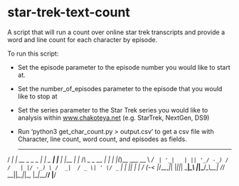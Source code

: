 # star-trek-text-count
A script that will run a count over online star trek transcripts and provide a word and line count for each character by episode.

To run this script:
* Set the episode parameter to the episode number you would like to start at.
* Set the number_of_episodes parameter to the episode that you would like to stop at
* Set the series parameter to the Star Trek series you would like to analysis within www.chakoteya.net (e.g. StarTrek, NextGen, DS9) 
* Run ‘python3 get_char_count.py > output.csv’ to get a csv file with Character, line count, word count, and episodes as fields.


  ___ _              _____        _     _____        _       _             _      _   _        
 / __| |_ __ _ _ _  |_   _| _ ___| |__ |_   _|____ _| |_    /_\  _ _  __ _| |_  _| |_(_)__ ___ 
 \__ \  _/ _` | '_|   | || '_/ -_) / /   | |/ -_) \ /  _|  / _ \| ' \/ _` | | || |  _| / _(_-< 
 |___/\__\__,_|_|     |_||_| \___|_\_\   |_|\___/_\_\\__| /_/ \_\_||_\__,_|_|\_, |\__|_\__/__/ 
                                                                             |__/              
                                                                             
  
